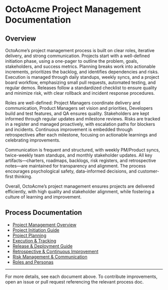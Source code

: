 # OctoAcme Project Management Documentation

## Overview

OctoAcme’s project management process is built on clear roles, iterative delivery, and strong communication. Projects start with a well-defined initiation phase, using a one-pager to outline the problem, goals, stakeholders, and success metrics. Planning breaks work into actionable increments, prioritizes the backlog, and identifies dependencies and risks. Execution is managed through daily standups, weekly syncs, and a project board workflow, emphasizing small pull requests, automated testing, and regular demos. Releases follow a standardized checklist to ensure quality and minimize risk, with clear rollback and incident response procedures.

Roles are well-defined: Project Managers coordinate delivery and communication, Product Managers set vision and priorities, Developers build and test features, and QA ensures quality. Stakeholders are kept informed through regular updates and milestone reviews. Risks are tracked in a register and managed proactively, with escalation paths for blockers and incidents. Continuous improvement is embedded through retrospectives after each milestone, focusing on actionable learnings and celebrating improvements.

Communication is frequent and structured, with weekly PM/Product syncs, twice-weekly team standups, and monthly stakeholder updates. All key artifacts—charters, roadmaps, backlogs, risk registers, and retrospective notes—are maintained for transparency and alignment. The process encourages psychological safety, data-informed decisions, and customer-first thinking.

Overall, OctoAcme’s project management ensures projects are delivered efficiently, with high quality and stakeholder alignment, while fostering a culture of learning and improvement.

## Process Documentation

- [Project Management Overview](./octoacme-project-management-overview.md)
- [Project Initiation Guide](./octoacme-project-initiation.md)
- [Project Planning](./octoacme-project-planning.md)
- [Execution & Tracking](./octoacme-execution-and-tracking.md)
- [Release & Deployment Guide](./octoacme-release-and-deployment.md)
- [Retrospective & Continuous Improvement](./octoacme-retrospective-and-continuous-improvement.md)
- [Risk Management & Communication](./octoacme-risks-and-communication.md)
- [Roles and Personas](./octoacme-roles-and-personas.md)

---

For more details, see each document above. To contribute improvements, open an issue or pull request referencing the relevant process doc.